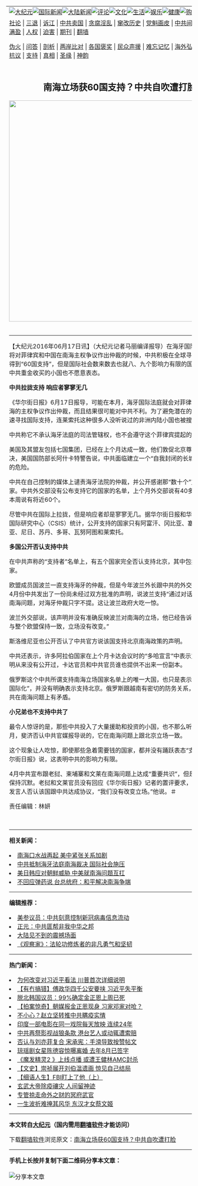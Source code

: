 <a name="1" id="1" target="_blank"></a><span id="1"></span>
<table align=center border="0"><tr><td colspan="2" VALIGN=TOP><a href="https://github.com/nmgwo2798/djy/blob/master/gb/nsc413.md#1"><img src="https://raw.githubusercontent.com/nmgwo2798/www/master/t/djy/1.jpg" title="大纪元"></a><a href="https://github.com/nmgwo2798/djy/blob/master/gb/n24hr.md#1"><img src="https://raw.githubusercontent.com/nmgwo2798/www/master/t/djy/3.jpg" title="国际新闻"></a><a href="https://github.com/nmgwo2798/djy/blob/master/gb/nsc413.md#1"><img src="https://raw.githubusercontent.com/nmgwo2798/www/master/t/djy/4.jpg" title="大陆新闻"></a><a href="https://github.com/nmgwo2798/djy/blob/master/gb/news392.md#1"><img src="https://raw.githubusercontent.com/nmgwo2798/www/master/t/djy/5.jpg" title="评论"></a><a href="https://github.com/nmgwo2798/djy/blob/master/gb/news2007.md#1"><img src="https://raw.githubusercontent.com/nmgwo2798/www/master/t/djy/6.jpg" title="文化"></a><a href="https://github.com/nmgwo2798/djy/blob/master/gb/news2008.md#1"><img src="https://raw.githubusercontent.com/nmgwo2798/www/master/t/djy/7.jpg" title="生活"></a><a href="https://github.com/nmgwo2798/djy/blob/master/gb/ncyule.md#1"><img src="https://raw.githubusercontent.com/nmgwo2798/www/master/t/djy/8.jpg" title="娱乐"></a><a href="https://github.com/nmgwo2798/djy/blob/master/gb/nsc1002.md#1"><img src="https://raw.githubusercontent.com/nmgwo2798/www/master/t/djy/9.jpg" title="健康"><a href="https://www.youlucky.com"><img src="https://raw.githubusercontent.com/nmgwo2798/www/master/t/djy/10.jpg" title="购物"></a><a href="https://donate.epochtimes.com/?utm_medium=epochtimes&utm_source=referral&utm_campaign=donate_button_djyarticleheader"><img src="https://raw.githubusercontent.com/nmgwo2798/www/master/t/djy/12.jpg" title="捐款"></a></td></tr>
<tr><td colspan="2" VALIGN=TOP><a target="_blank" href="https://github.com/nmgwo2798/djy/blob/master/gb/9p.md#1">社论</a> | <a target="_blank" href="https://github.com/nmgwo2798/djy/blob/master/gb/nf5657.md#1">三退</a> | <a target="_blank" href="https://github.com/nmgwo2798/djy/blob/master/gb/nf6124.md#1">诉江</a> | <a target="_blank" href="https://github.com/nmgwo2798/djy/blob/master/gb/nf1176117.md#1">中共卖国</a> | <a target="_blank" href="https://github.com/nmgwo2798/djy/blob/master/gb/nf5773.md#1">贪腐淫乱</a> | <a target="_blank" href="https://github.com/nmgwo2798/djy/blob/master/gb/nf1176115.md#1">窜改历史</a> | <a target="_blank" href="https://github.com/nmgwo2798/djy/blob/master/gb/nf1176107.md#1">党魁画皮</a> | <a target="_blank" href="https://github.com/nmgwo2798/djy/blob/master/gb/nf1320400.md#1">中共间谍</a> | <a target="_blank" href="https://github.com/nmgwo2798/djy/blob/master/gb/nf1176114.md#1">破坏传统</a> | <a target="_blank" href="https://github.com/nmgwo2798/ntdtv/blob/master/gb/prog447_1.md#1">恶贯满盈</a> | <a target="_blank" href="https://github.com/nmgwo2798/djy/blob/master/gb/ncid278.md#1">人权</a> | <a target="_blank" href="https://github.com/nmgwo2798/djy/blob/master/gb/nf1176111.md#1">迫害</a> | <a target="_blank" href="https://gitlab.com/szzdlab/mh-qikan/blob/master/README.md#1">期刊</a> | <a target="_blank" href="https://github.com/nmgwo2798/www/blob/master/README.md?zsrh#8">翻墙</a></p><p><a target="_blank" href="https://github.com/nmgwo2798/djy/blob/master/gb/nf5562.md#1">伪火</a> | <a target="_blank" href="https://github.com/nmgwo2798/djy/blob/master/gb/nf4378.md#1">问答</a> | <a target="_blank" href="https://github.com/nmgwo2798/djy/blob/master/gb/nf5792.md#1">剖析</a> | <a target="_blank" href="https://github.com/nmgwo2798/djy/blob/master/gb/nf5735.md#1">两岸比对</a> | <a target="_blank" href="https://github.com/nmgwo2798/djy/blob/master/gb/nf6119.md#1">各国褒奖</a> | <a target="_blank" href="https://github.com/nmgwo2798/djy/blob/master/gb/nf6120.md#1">民众声援</a> | <a target="_blank" href="https://github.com/nmgwo2798/djy/blob/master/gb/nf1188594.md#1">难忘记忆</a> | <a target="_blank" href="https://github.com/nmgwo2798/djy/blob/master/gb/nf3180.md#1">海外弘传</a> | <a target="_blank" href="https://github.com/nmgwo2798/djy/blob/master/gb/nf5410.md#1">万人上访</a> | <a target="_blank" href="https://github.com/nmgwo2798/ntdtv/blob/master/gb/prog1530_1.md#1">和平抗议</a> | <a target="_blank" href="https://github.com/nmgwo2798/djy/blob/master/gb/nf4386.md#1">支持</a> | <a target="_blank" href="https://github.com/nmgwo2798/djy/blob/master/gb/nf4389.md#1">真相</a> | <a target="_blank" href="https://github.com/nmgwo2798/djy/blob/master/gb/nf5790.md#1">圣缘</a> | <a target="_blank" href="https://github.com/nmgwo2798/djy/blob/master/gb/nf4786.md#1">神韵</a></td></tr>
<tr><td VALIGN=TOP width="626"><h2 align=center>南海立场获60国支持？中共自吹遭打脸</h2>
<img width="600" src="https://i.epochtimes.com/assets/uploads/2020/05/000_1QX685-320x200.jpg" />
<h6></h6>
<hr>
	<p>【大纪元2016年06月17日讯】（大纪元记者马丽编译报导）在海牙国际仲裁法庭即将对菲律宾和中国在<ahref="https://github.com/nmgwo2798/djy/blob/master/gb/tag/%E5%8D%97%E6%B5%B7.md#1">南海</a>主权争议作出仲裁的时候，中共积极在全球寻找援助并号称得到“60国支持”，但是国际社会数来数去也就八、九个影响力有限的国家，就连一些中共重金收买的小国也不愿意表态。</p>
<p><strong>中共拉拢支持 响应者寥寥无几</strong></p>
<p>《华尔街日报》6月17日报导，可能在本月，海牙国际法庭就会对菲律宾和中共对<ahref="https://github.com/nmgwo2798/djy/blob/master/gb/tag/%E5%8D%97%E6%B5%B7.md#1">南海</a>的主权争议作出仲裁，而且结果很可能对中共不利。为了避免潜在的指责，中共迅速寻找国际支持，连莱索托这种很多人没听说过的非洲内陆小国也被搜罗来了。</p>
<p>中共称它不承认海牙法庭的司法管辖权，也不会遵守这个菲律宾提起的案件的裁决。</p>
<p>美国及其盟友包括七国集团，已经在上个月达成一致，他们敦促北京尊重海牙的判决，美国国防部长阿什卡特警告说，中共面临建立一个“自我封闭的长城”（画地为牢）的危险。</p>
<p>中共在自己控制的媒体上谴责海牙法院的仲裁，并公开感谢那“数十个”支持它的国家。中共外交部没有公布支持它的国家的名单，上个月外交部说有40多个国家支持，本周说有将近60个。</p>
<p>尽管中共在国际上拉拢，但是响应者却是寥寥无几。据华尔街日报和华盛顿的战略与国际研究中心（CSIS）统计，公开支持的国家只有阿富汗、冈比亚、塞拉利昂、肯尼亚、尼日、苏丹、多哥、瓦努阿图和莱索托。</p>
<p><strong>多国公开否认支持中共</strong></p>
<p>在中共声称的“支持者”名单上，有五个国家完全否认支持北京，其中包括两个欧盟国家。</p>
<p>欧盟成员国波兰一直支持海牙的仲裁，但是今年波兰外长跟中共的外交官员见面后，4月份中共发出了一份尚未经过双方批准的声明，说波兰支持“通过对话和协商”解决南海问题，对海牙仲裁只字不提。这让波兰政府大吃一惊。</p>
<p>波兰外交部说，该声明并没有准确反映波兰对南海的立场，他已经告诉了中方，“波兰与整个欧盟保持一致，立场没有改变。”</p>
<p>斯洛维尼亚也公开否认了中共官方说该国支持北京南海政策的声明。</p>
<p>中共还表示，许多阿拉伯国家在上个月卡达会议时的“多哈宣言”中表示支持。但该声明从来没有公开过，卡达官员和中共官员谁也提供不出来一份副本。</p>
<p>俄罗斯这个中共所谓支持南海立场国家名单上的唯一大国，也只是表示反对“南海问题国际化”，并没有明确表示支持北京。俄罗斯跟越南有密切的防务关系，而越南也跟中共在南海问题上有矛盾。</p>
<p><strong>小兄弟也不支持中共了</strong></p>
<p>最令人惊讶的是，那些中共投入了大量援助和投资的小国，也不那么听话了。 今年4月，斐济否认中共官媒报导说的，它在南海问题上跟北京立场一致。</p>
<p>这个现象让人吃惊，即使那些急着需要钱的国家，都并没有踊跃表态“支持”中共。《华尔街日报》说，这表明中共的影响力有限。</p>
<p>4月中共宣布跟老挝、柬埔寨和文莱在南海问题上达成“重要共识”，但是这三个国家保持沉默。老挝和文莱官员没有回应《华尔街日报》记者的置评要求，而柬埔寨政府发言人否认该国跟中共达成协议，“我们没有改变立场。”他说。＃</p>
<p>责任编辑：林妍</p>
<p>&nbsp;</p>
	
<hr>


<strong>相关新闻：</strong>
<li><a href="https://github.com/nmgwo2798/djy/blob/master/gb/16/5/28/n7940583.md#1">南海口水战再起 美中紧张关系加剧</a></li>
<li><a href="https://github.com/nmgwo2798/djy/blob/master/gb/16/6/4/n7965088.md#1">中共抵制海牙法庭南海裁决 国际社会施压</a></li>
<li><a href="https://github.com/nmgwo2798/djy/blob/master/gb/16/6/5/n7967280.md#1">美日韩应对朝鲜威胁 中美就南海问题互扛</a></li>
<li><a href="https://github.com/nmgwo2798/djy/blob/master/gb/16/6/6/n7969216.md#1">不回应弹药说  台总统府：和平解决南海争端</a></li>
<hr>


<strong>编辑推荐：</strong>
<li><a href="https://github.com/onzhi266/djy/blob/master/gb/20/2/22/n11887949.md#1">美参议员：中共刻意控制新冠病毒信息流动</a></li>
<li><a href="https://github.com/tsiac2612/djy/blob/master/gb/19/11/4/n11631409.md#1" target="_blank">正元：中共匪帮非我中华之邦</a></li><li><a href="https://github.com/nmgwo2798/djy/blob/master/gb/13/11/27/n4020290.md?dfh#1" target="_blank">大陆见不到的震撼场面</a></li><li><a href="https://github.com/tsiac2612/djy/blob/master/gb/17/7/20/n9444375.md#1" target="_blank">《观察家》：法轮功修炼者的非凡勇气和坚韧</a></li>
<hr>

<strong>热门新闻：</strong>
<li><a href="https://github.com/nmgwo2798/djy/blob/master/gb/20/4/30/n12074206.md#1">为何改变对习近平看法 川普首次详细说明</a></li>
<li><a href="https://github.com/nmgwo2798/djy/blob/master/gb/20/4/30/n12073816.md#1">【有冇搞错】傅政华四千公安要挟 习近平失平衡</a></li>
<li><a href="https://github.com/nmgwo2798/djy/blob/master/gb/20/5/1/n12075692.md#1">脱北韩国议员：99%确定金正恩上周已死</a></li>
<li><a href="https://github.com/nmgwo2798/djy/blob/master/gb/20/5/2/n12076958.md#1">【拍案惊奇】朝媒报金正恩现身 习家邓家对呛？</a></li>
<li><a href="https://github.com/nmgwo2798/djy/blob/master/gb/20/5/1/n12076209.md#1">不小心？赵立坚转推中共瞒疫实情</a></li>
<li><a href="https://github.com/nmgwo2798/djy/blob/master/gb/20/4/30/n12071809.md#1">印度一部电影在同一戏院每天放映 连续24年</a></li>
<li><a href="https://github.com/nmgwo2798/djy/blob/master/gb/20/4/29/n12070504.md#1">中共再祭影视战狼条款 港台艺人或动辄遭索赔</a></li>
<li><a href="https://github.com/nmgwo2798/djy/blob/master/gb/20/4/30/n12073796.md#1">否认与刘亦菲复合 宋承宪：手滑导致按赞帖文</a></li>
<li><a href="https://github.com/nmgwo2798/djy/blob/master/gb/20/4/30/n12071652.md#1">琼瑶剧女星陈德容惊曝离婚 去年8月已签字</a></li>
<li><a href="https://github.com/nmgwo2798/djy/blob/master/gb/20/4/30/n12073563.md#1">《魔发精灵2 》上线点播 或遭王健林AMC封杀</a></li>
<li><a href="https://github.com/nmgwo2798/djy/blob/master/gb/20/4/23/n12054891.md#1">【文史】崇祯展开刘伯温遗画 惊见自己结局</a></li>
<li><a href="https://github.com/nmgwo2798/djy/blob/master/gb/20/4/27/n12063415.md#1">【细语人生】FBI盯上了他（上）</a></li>
<li><a href="https://github.com/nmgwo2798/djy/blob/master/gb/20/4/29/n12070494.md#1">玄武大帝除疫禳灾 人间留神迹</a></li>
<li><a href="https://github.com/nmgwo2798/djy/blob/master/gb/20/4/29/n12070777.md#1">专管掠走命外之财的冥府武官</a></li>
<li><a href="https://github.com/nmgwo2798/djy/blob/master/gb/20/4/30/n12073552.md#1">一生波折难掩其风华 东汉才女蔡文姬</a></li>
<hr>

<strong>本文转自<a href="https://www.epochtimes.com">大纪元</a>（国内需用<a href="https://github.com/nmgwo2798/www/blob/master/README.md#8">翻墙软件</a>才能访问）</strong><p>下载<a href="https://github.com/nmgwo2798/www/blob/master/README.md#8">翻墙软件</a>浏览原文：<a href="https://www.epochtimes.com/gb/16/6/17/n8008869.htm">南海立场获60国支持？中共自吹遭打脸</a></p><hr>

<strong>手机上长按并复制下面二维码分享本文章：</strong><br><br><img src="http://d1p1.ip.zn2.us/v.php?action=qrcode&url=https://github.com/nmgwo2798/djy/blob/master/gb/16/6/17/n8008869.md%231" title="分享本文章"></td><td VALIGN=TOP><a href="https://github.com/nmgwo2798/djy/blob/master/gb/16/1/21/n4622075.md?dfh#1" target="_blank"><img src="https://raw.githubusercontent.com/nmgwo2798/djy/master/gb/300/wei-f1.jpg" title="中共的伪火骗局"  alt="中共的伪火骗局"></a><br><a href="https://github.com/nmgwo2798/www/blob/master/README.md?dfh#9" target="_blank"><img src="https://raw.githubusercontent.com/nmgwo2798/djy/master/gb/300/yong-h.jpg" title="永恒的见证"  alt="永恒的见证"></a><br><a href="https://github.com/nmgwo2798/djy/blob/master/gb/13/9/29/n3974789.md?dfh#1" target="_blank"><img src="https://raw.githubusercontent.com/nmgwo2798/djy/master/gb/300/shang-lnz.jpg" title="善良女子被中共投男牢"  alt="善良女子被中共投男牢"></a><br><a href="https://github.com/nmgwo2798/djy/blob/master/gb/16/3/16/n4663449.md?dfh#1" target="_blank"><img src="https://raw.githubusercontent.com/nmgwo2798/djy/master/gb/300/huo-z3.jpg" title="警卫目击活摘器官"  alt="警卫目击活摘器官"></a><br><a href="https://github.com/nmgwo2798/djy/blob/master/gb/16/8/7/n8177641.md?dfh#1" target="_blank"><img src="https://raw.githubusercontent.com/nmgwo2798/djy/master/gb/300/huo-z4.jpg" title="证人描述活摘恐怖"  alt="证人描述活摘恐怖"></a><br><a href="https://github.com/nmgwo2798/djy/blob/master/gb/10/4/19/n2881569.md?dfh#1" target="_blank"><img src="https://raw.githubusercontent.com/nmgwo2798/djy/master/gb/300/huo-z1.jpg" title="揭开活摘器官黑幕"  alt="揭开活摘器官黑幕"></a><br><a href="https://github.com/nmgwo2798/djy/blob/master/gb/10/11/7/n3077476.md?dfh#1" target="_blank"><img src="https://raw.githubusercontent.com/nmgwo2798/djy/master/gb/300/ma-ks.jpg" title="马克思的成魔之路"  alt="马克思的成魔之路"></a><br><a href="https://github.com/nmgwo2798/djy/blob/master/gb/14/6/9/n4173977.md?dfh#1" target="_blank"><img src="https://raw.githubusercontent.com/nmgwo2798/djy/master/gb/300/chang-zs.jpg" title="藏字石 蕴天机"  alt="藏字石 蕴天机"></a><br><a href="https://github.com/nmgwo2798/djy/blob/master/gb/18/5/10/n10381511.md?dfh#1" target="_blank"><img src="https://raw.githubusercontent.com/nmgwo2798/djy/master/gb/300/st1.jpg" title="关注3亿人三退"  alt="关注3亿人三退"></a><br><a href="https://github.com/nmgwo2798/djy/blob/master/gb/18/3/21/n10237682.md?dfh#1" target="_blank"><img src="https://raw.githubusercontent.com/nmgwo2798/djy/master/gb/300/jie-t.jpg" title="解体中共复兴中华"  alt="解体中共复兴中华"></a><br><a href="https://github.com/nmgwo2798/djy/blob/master/gb/9/2/9/n2422991.md?dfh#1" target="_blank"><img src="https://raw.githubusercontent.com/nmgwo2798/djy/master/gb/300/gao-zs.jpg" title="中共迫害良心律师"  alt="中共迫害良心律师"></a><br><a href="https://github.com/nmgwo2798/djy/blob/master/gb/18/12/9/n10900044.md?dfh#1" target="_blank"><img src="https://raw.githubusercontent.com/nmgwo2798/djy/master/gb/300/sj1.jpg" title="303万人举报江泽民"  alt="303万人举报江泽民"></a><br><a href="https://github.com/nmgwo2798/djy/blob/master/gb/18/8/28/n10672014.md?dfh#1" target="_blank"><img src="https://raw.githubusercontent.com/nmgwo2798/djy/master/gb/300/sj2.jpg" title="这些官员为何起诉江泽民"  alt="这些官员为何起诉江泽民"></a><br><a href="https://github.com/nmgwo2798/djy/blob/master/gb/8/12/18/n2367165.md?dfh#1" target="_blank"><img src="https://raw.githubusercontent.com/nmgwo2798/djy/master/gb/300/liangan.jpg" title="海峡两岸的强烈对比"  alt="海峡两岸的强烈对比"></a><br><a href="https://github.com/nmgwo2798/djy/blob/master/gb/15/12/10/n4593139.md?dfh#1" target="_blank"><img src="https://raw.githubusercontent.com/nmgwo2798/djy/master/gb/300/jia-ndzl.jpg" title="加拿大总理的贺信"  alt="加拿大总理的贺信"></a><br><a href="https://github.com/nmgwo2798/djy/blob/master/gb/11/6/17/n3289382.md?dfh#1" target="_blank"><img src="https://raw.githubusercontent.com/nmgwo2798/djy/master/gb/300/xiao-wd.jpg" title="探寻真相兼听则明"  alt="探寻真相兼听则明"></a><br><a href="https://github.com/nmgwo2798/djy/blob/master/gb/18/10/27/n10812623.md?dfh#1" target="_blank"><img src="https://raw.githubusercontent.com/nmgwo2798/djy/master/gb/300/yindu.jpg" title="印度媒体报道东方"  alt="印度媒体报道东方"></a><br><a href="https://github.com/nmgwo2798/djy/blob/master/gb/18/6/9/n10469652.md?dfh#1" target="_blank"><img src="https://raw.githubusercontent.com/nmgwo2798/djy/master/gb/300/xie-j.jpg" title="不一样的海外校园"  alt="不一样的海外校园"></a><br><a href="https://github.com/nmgwo2798/djy/blob/master/gb/7/4/5/n1669415.md?dfh#1" target="_blank"><img src="https://raw.githubusercontent.com/nmgwo2798/djy/master/gb/300/li-up.jpg" title="从大师到徒弟的传奇"  alt="从大师到徒弟的传奇"></a><br><a href="https://github.com/nmgwo2798/djy/blob/master/gb/17/5/26/n9191512.md?dfh#1" target="_blank"><img src="https://raw.githubusercontent.com/nmgwo2798/djy/master/gb/300/zfl2.jpg" title="亿万人与东方一本奇书"  alt="亿万人与东方一本奇书"></a><br><a href="https://github.com/nmgwo2798/djy/blob/master/gb/13/11/27/n4020290.md?dfh#1" target="_blank"><img src="https://raw.githubusercontent.com/nmgwo2798/djy/master/gb/300/zhen-h.jpg" title="大陆见不到的震撼场面"  alt="大陆见不到的震撼场面"></a><br><a href="https://github.com/nmgwo2798/djy/blob/master/gb/15/7/17/n4482910.md?dfh#1" target="_blank"><img src="https://raw.githubusercontent.com/nmgwo2798/djy/master/gb/300/dalu-sk.jpg" title="人心向善 大陆当初盛况"  alt="人心向善 大陆当初盛况"></a><br><a href="https://github.com/nmgwo2798/djy/blob/master/gb/19/1/5/n10955468.md?dfh#1" target="_blank"><img src="https://raw.githubusercontent.com/nmgwo2798/djy/master/gb/300/zfl1.jpg" title="追寻真理 这书讲什么"  alt="追寻真理 这书讲什么"></a><br><a href="https://github.com/nmgwo2798/www/blob/master/README.md?dfh#1" target="_blank"><img src="https://raw.githubusercontent.com/nmgwo2798/djy/master/gb/300/fq1.jpg" title="下载免费翻墙软件"  alt="下载免费翻墙软件"></a><br></td></tr></table>

